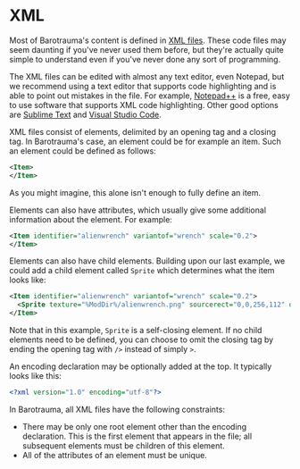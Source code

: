 # XML

Most of Barotrauma's content is defined in [XML files](https://en.wikipedia.org/wiki/XML). These code files may seem daunting if you've never used them before, but they're actually quite simple to understand even if you've never done any sort of programming.

The XML files can be edited with almost any text editor, even Notepad, but we recommend using a text editor that supports code highlighting and is able to point out mistakes in the file. For example, [Notepad++](https://notepad-plus-plus.org) is a free, easy to use software that supports XML code highlighting. Other good options are [Sublime Text](https://sublimetext.com) and [Visual Studio Code](https://code.visualstudio.com).

XML files consist of elements, delimited by an opening tag and a closing tag. In Barotrauma's case, an element could be for example an item. Such an element could be defined as follows:

```xml
<Item>
</Item>
```

As you might imagine, this alone isn't enough to fully define an item.

Elements can also have attributes, which usually give some additional information about the element. For example:

```xml
<Item identifier="alienwrench" variantof="wrench" scale="0.2">
</Item>
```

Elements can also have child elements. Building upon our last example, we could add a child element called `Sprite` which determines what the item looks like:

```xml
<Item identifier="alienwrench" variantof="wrench" scale="0.2">
  <Sprite texture="%ModDir%/alienwrench.png" sourcerect="0,0,256,112" depth="0.55" origin="0.5,0.1" scale="0.1" />
</Item>
```

Note that in this example, `Sprite` is a self-closing element. If no child elements need to be defined, you can choose to omit the closing tag by ending the opening tag with `/>` instead of simply `>`.

An encoding declaration may be optionally added at the top. It typically looks like this:
```xml
<?xml version="1.0" encoding="utf-8"?>
```

In Barotrauma, all XML files have the following constraints:
- There may be only one root element other than the encoding declaration. This is the first element that appears in the file; all subsequent elements must be children of this element.
- All of the attributes of an element must be unique.
